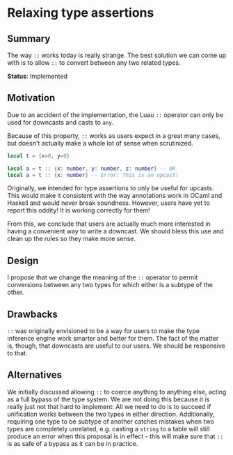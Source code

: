 # Relaxing type assertions

## Summary

The way `::` works today is really strange.  The best solution we can come up with is to allow `::` to convert between any two related types.

**Status**: Implemented

## Motivation

Due to an accident of the implementation, the Luau `::` operator can only be used for downcasts and casts to `any`.

Because of this property, `::` works as users expect in a great many cases, but doesn't actually make a whole lot of sense when scrutinized.

```lua
local t = {x=0, y=0}

local a = t :: {x: number, y: number, z: number} -- OK
local a = t :: {x: number} -- Error: This is an upcast!
```

Originally, we intended for type assertions to only be useful for upcasts.  This would make it consistent with the way annotations work in OCaml and Haskell and would never break soundness.  However, users have yet to report this oddity!  It is working correctly for them!

From this, we conclude that users are actually much more interested in having a convenient way to write a downcast.  We should bless this use and clean up the rules so they make more sense.

## Design

I propose that we change the meaning of the `::` operator to permit conversions between any two types for which either is a subtype of the other.

## Drawbacks

`::` was originally envisioned to be a way for users to make the type inference engine work smarter and better for them.  The fact of the matter is, though, that downcasts are useful to our users.  We should be responsive to that.

## Alternatives

We initially discussed allowing `::` to coerce anything to anything else, acting as a full bypass of the type system.  We are not doing this because it is really just not that hard to implement: All we need to do is to succeed if unification works between the two types in either direction. Additionally, requiring one type to be subtype of another catches mistakes when two types are completely unrelated, e.g. casting a `string` to a table will still produce an error when this proposal is in effect - this will make sure that `::` is as safe of a bypass as it can be in practice.
